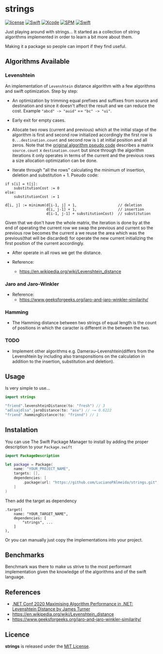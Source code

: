 # strings

[![license](https://img.shields.io/github/license/mashape/apistatus.svg)](https://opensource.org/licenses/MIT)
[![Swift](https://img.shields.io/badge/Swift-5.4-orange.svg)](https://swift.org)
[![Xcode](https://img.shields.io/badge/Xcode-12.5-blue.svg)](https://developer.apple.com/xcode)
[![SPM](https://img.shields.io/badge/SPM-orange.svg)](https://swift.org/package-manager/)
[![Swift](https://github.com/LucianoPAlmeida/strings/actions/workflows/swift.yml/badge.svg)](https://github.com/LucianoPAlmeida/strings/actions/workflows/swift.yml)

Just playing around with strings...
It started as a collection of string algorithms implemented in order to learn a bit more about them.

Making it a package so people can import if they find useful.

## Algorithms Available
### Levenshtein 

An implementation of `Levenshtein` distance algorithm with a few algorithms and swift optimization.
Step by step:

* An optimization by trimming equal prefixes and suffixes from source and destination and since it doesn't affect the result and we can reduce the cost. Example `"abcd" -> "auid"` == `"bc" -> "ui"`.

* Early exit for empty cases.

* Allocate two rows (current and previous) which at the initial stage of the algorithm is first and second row initialized accordingly the first row is `0...destination.count` and second row is `1` at initial position and all zeros. Note that the [original algorithm pseudo code](https://en.wikipedia.org/wiki/Levenshtein_distance) describes a matrix `source.count` x `destination.count` but since through the algorithm iterations it only operates in terms of the current and the previous rows a size allocation optimization can be done.

* Iterate through "all the rows" calculating the minimum of insertion, deletion and substitution + 1. 
Pseudo code:

```
if s[i] = t[j]:
    substitutionCost := 0
else:
    substitutionCost := 1

d[i, j] := minimum(d[i-1, j] + 1,                   // deletion
                   d[i, j-1] + 1,                   // insertion
                   d[i-1, j-1] + substitutionCost)  // substitution
```

Given that we don't have the whole matrix, the iteration is done by at the end of operating the current row we swap the previous and current so the previous row becomes the current a we reuse the area which was the previous(that will be discarded) for operate the new current initializing the first position of the current accordingly.

* After operate in all rows we get the distance.

* Reference: 
    * https://en.wikipedia.org/wiki/Levenshtein_distance

### Jaro and Jaro-Winkler

* Reference: 
    * https://www.geeksforgeeks.org/jaro-and-jaro-winkler-similarity/

### Hamming

* The Hamming distance between two strings of equal length is the count of positions in which the caracter is different in the 
between the two.

### TODO
* Implement other algorithms e.g. Damerau–Levenshtein(differs from the Levenshtein by including also transponsitions on the calculation in addition to the insertion, substitution and deletion).

## Usage

Is very simple to use...

```swift
import strings

"friend".levenshteinDistance(to: "fresh") // 3
"adlsajdlsa".jaroDistance(to: "asv") // ~= 0.6222
"friend".hammingDistance(to: "frinnd") // 1
```

## Instalation

You can use The Swift Package Manager to install by adding the proper description to your `Package.swift`
```swift
import PackageDescription

let package = Package(
    name: "YOUR_PROJECT_NAME",
    targets: [],
    dependencies: [
        .package(url: "https://github.com/LucianoPAlmeida/strings.git", from: "0.0.1")
    ]
)
```
Then add the target as dependency

```
.target(
    name: "YOUR_TARGET_NAME",
    dependencies: [
        "strings", ... 
    ]
),

```

Or you can manually just copy the implementations into your project.

## Benchmarks 
Benchmark was there to make us strive to the most performant implementation given the knowledge of the algorithms and of the swift language.

## References 
* [.NET Conf 2020 Maximising Algorithm Performance in .NET: Levenshtein Distance by James Turner](https://www.youtube.com/watch?v=JiOYajl2Mds)
* https://en.wikipedia.org/wiki/Levenshtein_distance
* https://www.geeksforgeeks.org/jaro-and-jaro-winkler-similarity/

## Licence
**strings** is released under the [MIT License](https://opensource.org/licenses/MIT).
